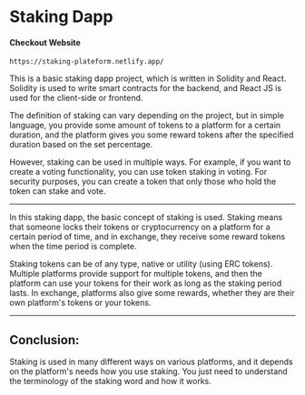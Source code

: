 <!-- @format -->

# Staking Dapp

#### Checkout Website

    https://staking-plateform.netlify.app/

This is a basic staking dapp project, which is written in Solidity and React. Solidity is used to write smart contracts for the backend, and React JS is used for the client-side or frontend.

The definition of staking can vary depending on the project, but in simple language, you provide some amount of tokens to a platform for a certain duration, and the platform gives you some reward tokens after the specified duration based on the set percentage.

However, staking can be used in multiple ways. For example, if you want to create a voting functionality, you can use token staking in voting. For security purposes, you can create a token that only those who hold the token can stake and vote.

---

In this staking dapp, the basic concept of staking is used. Staking means that someone locks their tokens or cryptocurrency on a platform for a certain period of time, and in exchange, they receive some reward tokens when the time period is complete.

Staking tokens can be of any type, native or utility (using ERC tokens). Multiple platforms provide support for multiple tokens, and then the platform can use your tokens for their work as long as the staking period lasts. In exchange, platforms also give some rewards, whether they are their own platform's tokens or your tokens.

---

## Conclusion:

Staking is used in many different ways on various platforms, and it depends on the platform's needs how you use staking. You just need to understand the terminology of the staking word and how it works.
